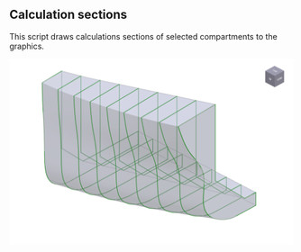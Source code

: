 ## Calculation sections

This script draws calculations sections of selected compartments to the graphics.

![calculationSections](https://github.com/napa-lh/scripts/raw/master/Geometry/CalculationSections/IMAGE.png)
